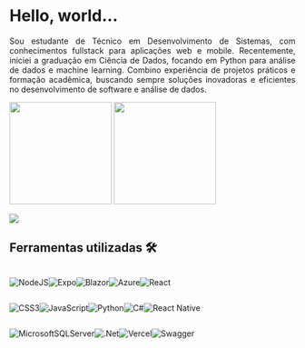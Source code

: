 # Hello, world...



<p style="text-align:justify"> 
Sou estudante de Técnico em Desenvolvimento de Sistemas, com conhecimentos fullstack para aplicações web e mobile. Recentemente, iniciei a graduação em Ciência de Dados, focando em Python para análise de dados e machine learning. Combino experiência de projetos práticos e formação acadêmica, buscando sempre soluções inovadoras e eficientes no desenvolvimento de software e análise de dados.
</p>

<div>
<img height="180em" src="https://github-readme-stats.vercel.app/api?username=gabrielvictor0&show_icons=true&theme=radical">
<img height="180em" src=https://github-readme-stats.vercel.app/api/top-langs/?username=gabrielvictor0&layout=compact&theme=radical >
</div>

[![](https://img.shields.io/badge/LinkedIn-0077B5?style=for-the-badge&logo=linkedin&logoColor=white)](https://www.linkedin.com/in/gabriel-souza-almeida/)


## Ferramentas utilizadas 🛠️

<div>

<div style="display: flex; flex-direction: row"> 

![NodeJS](https://img.shields.io/badge/node.js-6DA55F?style=for-the-badge&logo=node.js&logoColor=white)

![Expo](https://img.shields.io/badge/expo-1C1E24?style=for-the-badge&logo=expo&logoColor=#D04A37)

![Blazor](https://img.shields.io/badge/blazor-%235C2D91.svg?style=for-the-badge&logo=blazor&logoColor=white)



![Azure](https://img.shields.io/badge/azure-%230072C6.svg?style=for-the-badge&logo=microsoftazure&logoColor=white)

![React](https://img.shields.io/badge/react-%2320232a.svg?style=for-the-badge&logo=react&logoColor=%2361DAFB)



</div>

<div style="display: flex; "> 

![CSS3](https://img.shields.io/badge/css3-%231572B6.svg?style=for-the-badge&logo=css3&logoColor=white)  


![JavaScript](https://img.shields.io/badge/javascript-%23323330.svg?style=for-the-badge&logo=javascript&logoColor=%23F7DF1E)

![Python](https://img.shields.io/badge/python-3670A0?style=for-the-badge&logo=python&logoColor=ffdd54)



![C#](https://img.shields.io/badge/c%23-%23239120.svg?style=for-the-badge&logo=csharp&logoColor=white)

![React Native](https://img.shields.io/badge/react_native-%2320232a.svg?style=for-the-badge&logo=react&logoColor=%2361DAFB)

</div>

<div style="display: flex; "> 

![MicrosoftSQLServer](https://img.shields.io/badge/Microsoft%20SQL%20Server-CC2927?style=for-the-badge&logo=microsoft%20sql%20server&logoColor=white)

![.Net](https://img.shields.io/badge/.NET-5C2D91?style=for-the-badge&logo=.net&logoColor=white)

![Vercel](https://img.shields.io/badge/vercel-%23000000.svg?style=for-the-badge&logo=vercel&logoColor=white)

![Swagger](https://img.shields.io/badge/-Swagger-%23Clojure?style=for-the-badge&logo=swagger&logoColor=white)
</div>


</div>





